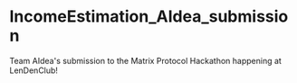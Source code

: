 # IncomeEstimation_AIdea_submission
Team AIdea's submission to the Matrix Protocol Hackathon happening at LenDenClub!
